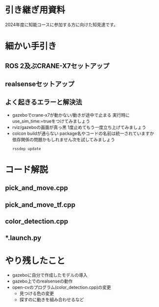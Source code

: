 # 引き継ぎ用資料
2024年度に知能コースに参加する方に向けた知見達です。

# 細かい手引き
## ROS 2及ぶCRANE-X7セットアップ

## realsenseセットアップ

## よく起きるエラーと解決法
* gazeboでcrane-x7が動かない/動きが途中で止まる
    実行時にuse_sim_time:=trueをつけてみましょう
* rviz/gazeboの画面が真っ黒
    1度止めてもう一度立ち上げてみましょう
* colcon buildが通らない
    package名やコードの名前は統一されていますか
    依存関係の問題かもしれません次を試してみましょう
    ```
    rssdep update
    ```

# コード解説
## pick_and_move.cpp

## pick_and_move_tf.cpp

## color_detection.cpp

## *.launch.py


# やり残したこと
* gazeboに自分で作成したモデルの導入
* gazebo上でのrealsenseの動作
* open-cvのプログラム(color_detection.cpp)の変更
  * 見つける色の変更
  * 探すのに動きを組み合わせるなど
